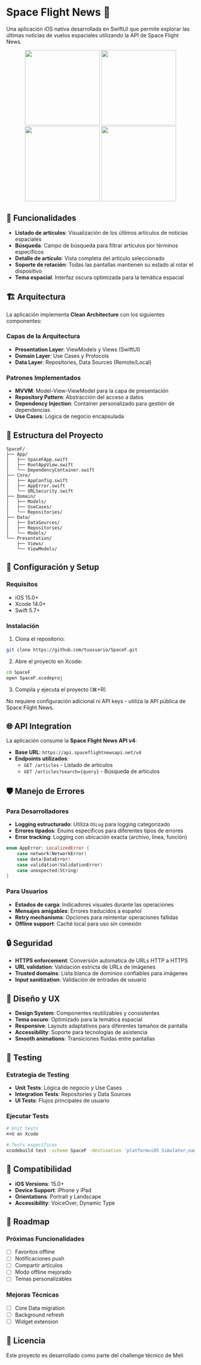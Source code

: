 # Space Flight News 🚀

Una aplicación iOS nativa desarrollada en SwiftUI que permite explorar las últimas noticias de vuelos espaciales utilizando la API de Space Flight News.

<p align="center">
  <img src="https://github.com/user-attachments/assets/55cba73b-3df5-4dd3-8b24-b4372099e377" width="200"/>
  <img src="https://github.com/user-attachments/assets/addee68f-902b-4ed5-a68b-e3a9e276e25f" width="200"/>
  <img src="https://github.com/user-attachments/assets/b27df9f7-91f7-41fa-a40a-dde2dbee1d65" width="200"/>
  <img src="https://github.com/user-attachments/assets/61dc58f5-c584-41c3-a570-39177f1a3faa" width="200"/>
</p>


## 📱 Funcionalidades

- **Listado de artículos**: Visualización de los últimos artículos de noticias espaciales
- **Búsqueda**: Campo de búsqueda para filtrar artículos por términos específicos
- **Detalle de artículo**: Vista completa del artículo seleccionado
- **Soporte de rotación**: Todas las pantallas mantienen su estado al rotar el dispositivo
- **Tema espacial**: Interfaz oscura optimizada para la temática espacial

## 🏗️ Arquitectura

La aplicación implementa **Clean Architecture** con los siguientes componentes:

### Capas de la Arquitectura
- **Presentation Layer**: ViewModels y Views (SwiftUI)
- **Domain Layer**: Use Cases y Protocols
- **Data Layer**: Repositories, Data Sources (Remote/Local)

### Patrones Implementados
- **MVVM**: Model-View-ViewModel para la capa de presentación
- **Repository Pattern**: Abstracción del acceso a datos
- **Dependency Injection**: Container personalizado para gestión de dependencias
- **Use Cases**: Lógica de negocio encapsulada

## 📁 Estructura del Proyecto

```
SpaceF/
├── App/
│   ├── SpaceFApp.swift
│   ├── RootAppView.swift
│   └── DependencyContainer.swift
├── Core/
│   ├── AppConfig.swift
│   ├── AppError.swift
│   └── URLSecurity.swift
├── Domain/
│   ├── Models/
│   ├── UseCases/
│   └── Repositories/
├── Data/
│   ├── DataSources/
│   ├── Repositories/
│   └── Models/
└── Presentation/
    ├── Views/
    └── ViewModels/
```

## 🔧 Configuración y Setup

### Requisitos
- iOS 15.0+
- Xcode 14.0+
- Swift 5.7+

### Instalación
1. Clona el repositorio:
```bash
git clone https://github.com/tuusuario/SpaceF.git
```

2. Abre el proyecto en Xcode:
```bash
cd SpaceF
open SpaceF.xcodeproj
```

3. Compila y ejecuta el proyecto (⌘+R)

No requiere configuración adicional ni API keys - utiliza la API pública de Space Flight News.

## 🌐 API Integration

La aplicación consume la **Space Flight News API v4**:
- **Base URL**: `https://api.spaceflightnewsapi.net/v4`
- **Endpoints utilizados**:
  - `GET /articles` - Listado de artículos
  - `GET /articles?search={query}` - Búsqueda de artículos

## 🛡️ Manejo de Errores

### Para Desarrolladores
- **Logging estructurado**: Utiliza `OSLog` para logging categorizado
- **Errores tipados**: Enums específicos para diferentes tipos de errores
- **Error tracking**: Logging con ubicación exacta (archivo, línea, función)

```swift
enum AppError: LocalizedError {
    case network(NetworkError)
    case data(DataError)
    case validation(ValidationError)
    case unexpected(String)
}
```

### Para Usuarios
- **Estados de carga**: Indicadores visuales durante las operaciones
- **Mensajes amigables**: Errores traducidos a español
- **Retry mechanisms**: Opciones para reintentar operaciones fallidas
- **Offline support**: Caché local para uso sin conexión

## 🔒 Seguridad

- **HTTPS enforcement**: Conversión automática de URLs HTTP a HTTPS
- **URL validation**: Validación estricta de URLs de imágenes
- **Trusted domains**: Lista blanca de dominios confiables para imágenes
- **Input sanitization**: Validación de entradas de usuario

## 🎨 Diseño y UX

- **Design System**: Componentes reutilizables y consistentes
- **Tema oscuro**: Optimizado para la temática espacial
- **Responsive**: Layouts adaptativos para diferentes tamaños de pantalla
- **Accessibility**: Soporte para tecnologías de asistencia
- **Smooth animations**: Transiciones fluidas entre pantallas

## 🧪 Testing

### Estrategia de Testing
- **Unit Tests**: Lógica de negocio y Use Cases
- **Integration Tests**: Repositories y Data Sources
- **UI Tests**: Flujos principales de usuario

### Ejecutar Tests
```bash
# Unit tests
⌘+U en Xcode

# Tests específicos
xcodebuild test -scheme SpaceF -destination 'platform=iOS Simulator,name=iPhone 14'
```


## 📱 Compatibilidad

- **iOS Versions**: 15.0+
- **Device Support**: iPhone y iPad
- **Orientations**: Portrait y Landscape
- **Accessibility**: VoiceOver, Dynamic Type

## 🚀 Roadmap

### Próximas Funcionalidades
- [ ] Favoritos offline
- [ ] Notificaciones push
- [ ] Compartir artículos
- [ ] Modo offline mejorado
- [ ] Temas personalizables

### Mejoras Técnicas
- [ ] Core Data migration
- [ ] Background refresh
- [ ] Widget extension

## 📄 Licencia

Este proyecto es desarrollado como parte del challenge técnico de Meli
